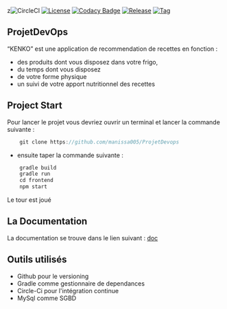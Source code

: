 z![CircleCI](https://img.shields.io/circleci/build/github/manissa005/ProjetDevops/develop)
[![License](https://img.shields.io/github/license/manissa005/ProjetDevops?label=license)](LICENSE)
[![Codacy Badge](https://app.codacy.com/project/badge/Grade/dca43cff57c34f45a2ef85f77c67fe3b)](https://www.codacy.com/gh/manissa005/ProjetDevops/dashboard?utm_source=github.com&amp;utm_medium=referral&amp;utm_content=manissa005/ProjetDevops&amp;utm_campaign=Badge_Grade)
[![Release](https://img.shields.io/github/v/release/manissa005/ProjetDevops)](build.gradle)
[![Tag](https://img.shields.io/github/v/tag/manissa005/ProjetDevops)](build.gradle)





## ProjetDevOps

“KENKO” est une application de recommendation de recettes en fonction :
- des produits dont vous disposez dans votre frigo,
- du temps dont vous disposez
- de votre forme physique
- un suivi de votre apport nutritionnel des recettes


## Project Start

Pour lancer le projet vous devriez ouvrir un terminal et lancer la commande suivante :

```java
    git clone https://github.com/manissa005/ProjetDevops
```

- ensuite taper la commande suivante :

```java 
    gradle build
    gradle run
    cd frontend
    npm start
```
Le tour est joué

## La Documentation
La documentation se trouve dans le lien suivant : [doc](https://github.com/manissa005/ProjetDevops/blob/develop/DocKenko.pdf)

## Outils utilisés
- Github pour le versioning
- Gradle comme gestionnaire de dependances
- Circle-Ci pour l'intégration continue
- MySql comme SGBD
